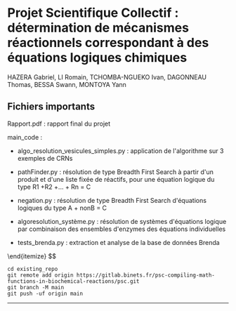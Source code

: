 # Projet Scientifique Collectif : détermination de mécanismes réactionnels correspondant à des équations logiques chimiques

HAZERA Gabriel, LI Romain, TCHOMBA-NGUEKO Ivan, DAGONNEAU Thomas, BESSA Swann, MONTOYA Yann


## Fichiers importants
Rapport.pdf : rapport final du projet

main_code :

* algo_resolution_vesicules_simples.py : application de l'algorithme sur 3 exemples de CRNs

* pathFinder.py : résolution de type Breadth First Search à partir d'un produit et d'une liste fixée de réactifs, pour une équation logique du type R1 +R2 +... + Rn = C

* negation.py : résolution de type Breadth First Search d'équations logiques du type A + nonB = C

* algoresolution_système.py : résolution de systèmes d'équations logique par combinaison des ensembles d'enzymes des équations individuelles

* tests_brenda.py : extraction et analyse de la base de données Brenda

\end{itemize}
$$
```
cd existing_repo
git remote add origin https://gitlab.binets.fr/psc-compiling-math-functions-in-biochemical-reactions/psc.git
git branch -M main
git push -uf origin main
```

***
